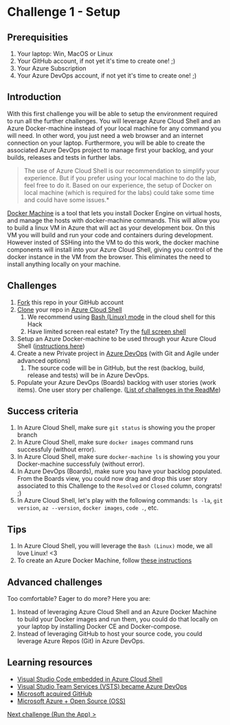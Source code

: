 # Challenge 1 - Setup

## Prerequisities

1. Your laptop: Win, MacOS or Linux
1. Your GitHub account, if not yet it's time to create one! ;)
1. Your Azure Subscription
1. Your Azure DevOps account, if not yet it's time to create one! ;)

## Introduction

With this first challenge you will be able to setup the environment required to run all the further challenges. You will leverage Azure Cloud Shell and an Azure Docker-machine instead of your local machine for any command you will need. In other word, you just need a web browser and an internet connection on your laptop. Furthermore, you will be able to create the associated Azure DevOps project to manage first your backlog, and your builds, releases and tests in further labs.

> The use of Azure Cloud Shell is our recommendation to simplify your experience. But if you prefer using your local machine to do the lab, feel free to do it. Based on our experience, the setup of Docker on local machine (which is required for the labs) could take some time and could have some issues.*

[Docker Machine](https://docs.docker.com/machine/overview/) is a tool that lets you install Docker Engine on virtual hosts, and manage the hosts with docker-machine commands. This will allow you to build a linux VM in Azure that will act as your development box. On this VM you will build and run your code and containers during development. However insted of SSHing into the VM to do this work, the docker machine components will install into your Azure Cloud Shell, giving you control of the docker instance in the VM from the browser. This eliminates the need to install anything locally on your machine.

## Challenges

1. [Fork](https://help.github.com/articles/fork-a-repo/) this repo in your GitHub account
1. [Clone](https://git-scm.com/book/en/v2/Git-Basics-Getting-a-Git-Repository) your repo in [Azure Cloud Shell](https://docs.microsoft.com/en-us/azure/cloud-shell/overview)
   1. We recommend using [Bash (Linux) mode](https://docs.microsoft.com/en-us/azure/cloud-shell/quickstart) in the cloud shell for this Hack
   1. Have limited screen real estate? Try the [full screen shell](https://shell.azure.com/)
1. Setup an Azure Docker-machine to be used through your Azure Cloud Shell ([instructions here](./helpers/CreateDockerMachine.md))
1. Create a new Private project in [Azure DevOps](https://docs.microsoft.com/en-us/azure/devops/organizations/projects/create-project?view=vsts&tabs=new-nav) (with Git and Agile under advanced options)
   1. The source code will be in GitHub, but the rest (backlog, build, release and tests) will be in Azure DevOps.
1. Populate your Azure DevOps (Boards) backlog with user stories (work items). One user story per challenge. ([List of challenges in the ReadMe](../Readme.md))

## Success criteria

1. In Azure Cloud Shell, make sure `git status` is showing you the proper branch
1. In Azure Cloud Shell, make sure `docker images` command runs successfuly (without error).
1. In Azure Cloud Shell, make sure `docker-machine ls` is showing you your Docker-machine successfuly (without error).
1. In Azure DevOps (Boards), make sure you have your backlog populated. From the Boards view, you could now drag and drop this user story associated to this Challenge to the `Resolved` or `Closed` column, congrats! ;)
1. In Azure Cloud Shell, let's play with the following commands: `ls -la`, `git version`, `az --version`, `docker images`, `code .`, etc.

## Tips

1. In Azure Cloud Shell, you will leverage the `Bash (Linux)` mode, we all love Linux! <3
1. To create an Azure Docker Machine, follow [these instructions](./helpers/CreateDockerMachine.md)

## Advanced challenges

Too comfortable? Eager to do more? Here you are:

1. Instead of leveraging Azure Cloud Shell and an Azure Docker Machine to build your Docker images and run them, you could do that locally on your laptop by installing Docker CE and Docker-compose.
1. Instead of leveraging GitHub to host your source code, you could leverage Azure Repos (Git) in Azure DevOps.

## Learning resources

- [Visual Studio Code embedded in Azure Cloud Shell](https://azure.microsoft.com/en-us/blog/cloudshelleditor/)
- [Visual Studio Team Services (VSTS) became Azure DevOps](https://azure.microsoft.com/en-us/blog/introducing-azure-devops/)
- [Microsoft acquired GitHub](https://news.microsoft.com/2018/06/04/microsoft-to-acquire-github-for-7-5-billion/)
- [Microsoft Azure + Open Source (OSS)](https://open.microsoft.com/)

[Next challenge (Run the App) >](./RunTheApp.md)
